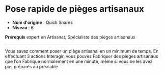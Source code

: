 # Pose rapide de pièges artisanaux

 * **Nom d'origine** : Quick Snares
 * **Niveau** : 6


<p><strong>Prérequis</strong> expert en Artisanat, Spécialiste des pièges artisanaux</p>
<hr>
<p>Vous savez comment poser un piège artisanal en un minimum de temps. En effectuant 3 actions Interagir, vous pouvez Fabriquer des pièges artisanaux que l’on Fabrique normalement en une minute, même si vous ne les avez pas préparés au préalable</p>